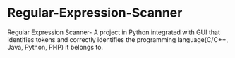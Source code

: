 # Regular-Expression-Scanner
Regular Expression Scanner- A project in Python integrated with GUI that identifies tokens and correctly identifies the programming language(C/C++, Java, Python, PHP) it belongs to.
